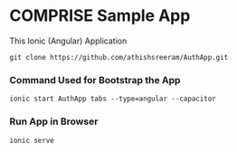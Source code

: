 # COMPRISE Sample App

This Ionic (Angular) Application

```
git clone https://github.com/athishsreeram/AuthApp.git
```

### Command Used for Bootstrap the App

```
ionic start AuthApp tabs --type=angular --capacitor

```

### Run App in Browser

```
ionic serve
```
